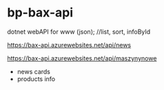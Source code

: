# bp-bax-api

dotnet webAPI for www (json); //list, sort, infoById 

https://bax-api.azurewebsites.net/api/news

https://bax-api.azurewebsites.net/api/maszynynowe

- news cards 
- products info
